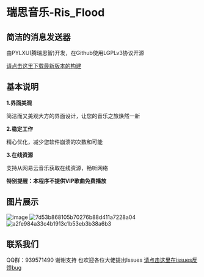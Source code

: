 # 瑞思音乐-Ris_Flood
## 简洁的消息发送器
由PYLXU(腾瑞思智)开发，在Github使用LGPLv3协议开源

[请点击这里下载最新版本的构建](https://github.com/PYLXU/Ris_Music/releases)

## 基本说明
**1.界面美观**

简洁而又美观大方的界面设计，让您的音乐之旅焕然一新

**2.稳定工作**

精心优化，减少您软件崩溃的次数和可能

**3.在线资源**

支持从网易云音乐获取在线资源，畅听网络

**特别提醒：本程序不提供VIP歌曲免费播放**

## 图片展示

![image](https://github.com/PYLXU/Ris_Music/assets/104706823/b1dcdc45-4a19-42c2-a2cc-57f4539b145b)
![7d53b868105b70276b88d411a7228a04](https://github.com/PYLXU/Ris_Music/assets/104706823/0b7ac710-9b4b-417a-9ec0-ab7d6e29d11e)  
![a2fe984a33c4b1913c1b53eb3b38a6b3](https://github.com/PYLXU/Ris_Music/assets/104706823/0906df19-7f92-4827-b692-c5f1158e3e55)  

## 联系我们
QQ群：939571490
谢谢支持 也欢迎各位大佬提出Issues
[请点击这里在issues反馈bug](https://github.com/PYLXU/Ris_Music/issues)
